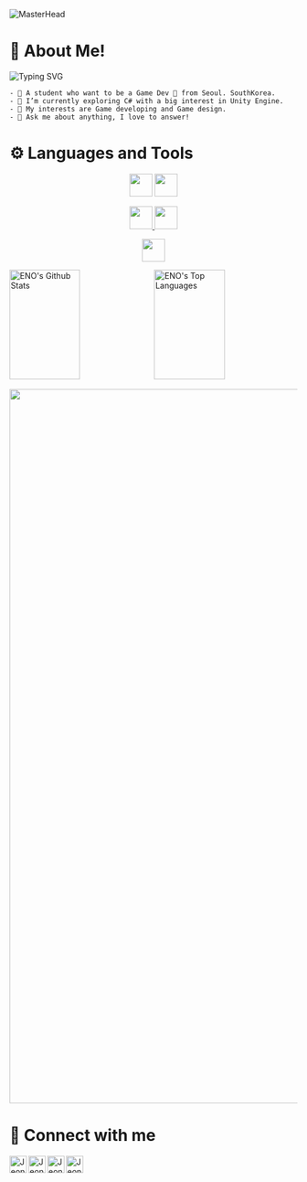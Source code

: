 ![MasterHead](https://media0.giphy.com/headers/GitHub/w8ZJLtJbmuph.gif)

# 📢 About Me!

<img src="https://readme-typing-svg.herokuapp.com?font=Fira+Code&size=30&pause=1000&width=435&lines=Hi%2C+I'm+Eno!%F0%9F%91%BB" alt="Typing SVG" />

```
- 👻 A student who want to be a Game Dev 🚀 from Seoul. SouthKorea.
- 🌱 I’m currently exploring C# with a big interest in Unity Engine. 
- 🤔 My interests are Game developing and Game design.
- 💬 Ask me about anything, I love to answer!
```

# ⚙️ Languages and Tools

<p align="center">
<img height="40" src="https://img.shields.io/badge/C%23-black?style=flat&logo=csharp&logoColor=white"/></code>
<img height="40" src="https://img.shields.io/badge/C++-black?style=flat&logo=cplusplus&logoColor=white"/></code>

<p align="center">
<a href="https://unity.com/"><img height="40" src="https://img.shields.io/badge/UNITY-black?style=flat&logo=unity&logoColor=white"/></code>
<a href="https://www.unrealengine.com/"><img height="40" src="https://img.shields.io/badge/UNREAL-black?style=flat&logo=UnrealEngine&logoColor=white"/></code>

<p align="center">
<a href="https://github.com/"><img height="40" src="https://img.shields.io/badge/Github-black?style=flat&logo=github&logoColor=white"/></code>

<a href="https://github.com/alsiam"><img alt="ENO's Github Stats" src="https://denvercoder1-github-readme-stats.vercel.app/api?username=JeonEno&show_icons=true&count_private=true&theme=react&border_color=7F3FBF&bg_color=0D1117&title_color=F85D7F&icon_color=F8D866" height="192px" width="49.5%"/></a>
<a href="https://github.com/alsiam"><img alt="ENO's Top Languages" src="https://denvercoder1-github-readme-stats.vercel.app/api/top-langs/?username=JeonEno&langs_count=8&layout=compact&theme=react&border_color=7F3FBF&bg_color=0D1117&title_color=F85D7F&icon_color=F8D866" height="192px" width="49.5%"/></a>
<br/>

<p align="center">
<a align="center"><img width="1250" height="auto" src="https://github-readme-activity-graph.vercel.app/graph?username=JeonEno&bg_color=181d31&color=f0e9d2&line=678983&point=e6ddc4&area=true&hide_border=true" /></a>

# 🤝 Connect with me
<p>
  <a href="mailto:gatojih0817@gmail.com">
    <img align="left" alt="JeonEno | Gmail" width="30px" src="https://www.vectorlogo.zone/logos/gmail/gmail-tile.svg" />
  </a>
   <a href="https://github.com/JeonEno">
    <img align="left" alt="JeonEno | Github" width="30px" src="https://www.vectorlogo.zone/logos/github/github-tile.svg" />
  </a>
   <a href="https://www.instagram.com/j__eno/">
    <img align="left" alt="JeonEno | Instagram" width="30px" src="https://www.vectorlogo.zone/logos/instagram/instagram-tile.svg" />
  </a>
   <a href="https://www.youtube.com/channel/UCHZQfngo1Ve4AE2YjGFuwDQ">
    <img align="left" alt="JeonEno | YouTube" width="30px" src="https://www.vectorlogo.zone/logos/youtube/youtube-tile.svg" />
  </a>
</p>
<br/>

#

